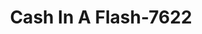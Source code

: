 ---
f_zip-code: 81212
f_state-code: CO
title: Cash In A Flash-7622
f_phone: 719-276-2274
f_city-only: Canon City
f_address: 421 Main Street Canon City
f_location-unique-id: '7622'
slug: cash-in-a-flash-7622
updated-on: '2024-05-30T13:46:58.046Z'
created-on: '2024-05-30T13:36:59.803Z'
published-on: '2024-05-30T13:54:32.469Z'
f_city-state: cms/city/canon-city-co.md
f_company: cms/company/cash-in-a-flash.md
f_state: cms/state/colorado.md
layout: '[payday-loan].html'
tags: payday-loan
---